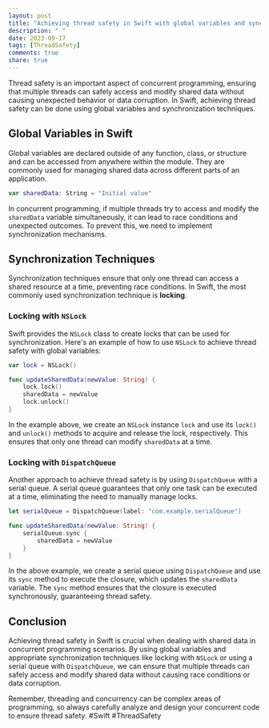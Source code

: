 ```yaml
---
layout: post
title: "Achieving thread safety in Swift with global variables and synchronization"
description: " "
date: 2023-09-17
tags: [ThreadSafety]
comments: true
share: true
---
```


Thread safety is an important aspect of concurrent programming, ensuring that multiple threads can safely access and modify shared data without causing unexpected behavior or data corruption. In Swift, achieving thread safety can be done using global variables and synchronization techniques.

## Global Variables in Swift

Global variables are declared outside of any function, class, or structure and can be accessed from anywhere within the module. They are commonly used for managing shared data across different parts of an application.

```swift
var sharedData: String = "Initial value"
```

In concurrent programming, if multiple threads try to access and modify the `sharedData` variable simultaneously, it can lead to race conditions and unexpected outcomes. To prevent this, we need to implement synchronization mechanisms.

## Synchronization Techniques

Synchronization techniques ensure that only one thread can access a shared resource at a time, preventing race conditions. In Swift, the most commonly used synchronization technique is **locking**.

### Locking with `NSLock`

Swift provides the `NSLock` class to create locks that can be used for synchronization. Here's an example of how to use `NSLock` to achieve thread safety with global variables:

```swift
var lock = NSLock()

func updateSharedData(newValue: String) {
    lock.lock()
    sharedData = newValue
    lock.unlock()
}
```

In the example above, we create an `NSLock` instance `lock` and use its `lock()` and `unlock()` methods to acquire and release the lock, respectively. This ensures that only one thread can modify `sharedData` at a time.

### Locking with `DispatchQueue`

Another approach to achieve thread safety is by using `DispatchQueue` with a serial queue. A serial queue guarantees that only one task can be executed at a time, eliminating the need to manually manage locks.

```swift
let serialQueue = DispatchQueue(label: "com.example.serialQueue")

func updateSharedData(newValue: String) {
    serialQueue.sync {
        sharedData = newValue
    }
}
```

In the above example, we create a serial queue using `DispatchQueue` and use its `sync` method to execute the closure, which updates the `sharedData` variable. The `sync` method ensures that the closure is executed synchronously, guaranteeing thread safety.

## Conclusion

Achieving thread safety in Swift is crucial when dealing with shared data in concurrent programming scenarios. By using global variables and appropriate synchronization techniques like locking with `NSLock` or using a serial queue with `DispatchQueue`, we can ensure that multiple threads can safely access and modify shared data without causing race conditions or data corruption.

Remember, threading and concurrency can be complex areas of programming, so always carefully analyze and design your concurrent code to ensure thread safety. #Swift #ThreadSafety